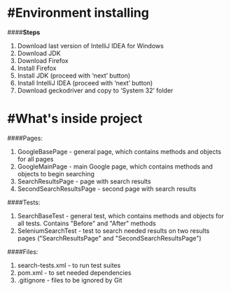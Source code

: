 #Environment installing
=======================
####**Steps**
1. Download last version of IntelliJ IDEA for Windows
2. Download JDK
3. Download Firefox
4. Install Firefox
5. Install JDK (proceed with ‘next’ button)
6. Install IntelliJ IDEA (proceed with ‘next’ button)
7. Download geckodriver and copy to ‘System 32’ folder


#What's inside project
======================
####Pages:
1. GoogleBasePage - general page, which contains methods and objects for all pages
2. GoogleMainPage - main Google page, which contains methods and objects to begin searching
3. SearchResultsPage - page with search results
4. SecondSearchResultsPage - second page with search results

####Tests:
1. SearchBaseTest - general test, which contains methods and objects for all tests. Contains "Before" and "After" methods
2. SeleniumSearchTest - test to search needed results on two results pages ("SearchResultsPage" and "SecondSearchResultsPage")

####Files:
1. search-tests.xml - to run test suites
2. pom.xml - to set needed dependencies
3. .gitignore - files to be ignored by Git
